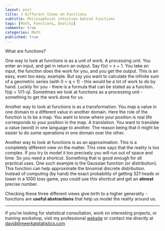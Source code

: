 ```yaml
---
layout: post
title: 3 Different Views on Functions
subtitle: Philosophical intuition behind functions
tags: [Math, Functions, Duality]
comments: true
categories: Math
published: true
---
```


What are functions?

One way to look at functions is as a unit of work. A processing unit. You enter an input, and get in return an output. Say f(x) = x + 1. You take an input, the function does the work for you, and you get the output. This is an easy, even too easy, example. But say you want to calculate the infinite sum of a geometric series (with 0 < q < 1) - this would be a lot of work to do by hand. Luckily for you - there is a formula that can be stated as a function. f(q) = 1/(1-q). Sometimes we look at functions as a processing unit - something to get the work done for us. 

Another way to look at functions is as a transformation. You map a value in one domain to a different value in another domain. Here the role of the function is to be a map. You want to know where your position is real life corresponds to your position in the map. A translation. You want to translate a value (word) in one language to another. The reason being that it might be easier to do some operations in one domain over the other.

Another way to look at functions is as an approximation. This is a completely different view on the matter. This view says that the reality is too complex. If you try to model it too precisely you will run out of space and time. So you need a shortcut. Something that is good enough for all practical uses. One such example is the Gaussian function (or distribution). This function can help approximate the binomial discrete distribution. Instead of computing (by hand) the exact probability of getting 321 heads or lower in a 1000 toss game, you could use this shortcut and get an **almost** precise number. 

Checking these three different views give birth to a higher generality - functions are **useful abstractions** that help us model the reality around us. 


***
If you’re looking for statistical consultation, work on interesting projects, or training workshop, visit my professional [website](https://meerkatstatistics.com/)  or contact me directly at <david@meerkatstatistics.com>